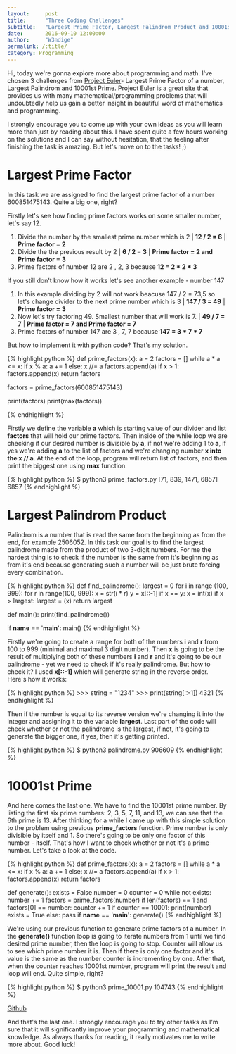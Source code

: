 ```yaml
---
layout:     post
title:      "Three Coding Challenges"
subtitle:   "Largest Prime Factor, Largest Palindrom Product and 10001st Prime"
date:       2016-09-10 12:00:00
author:     "W3ndige"
permalink: /:title/
category: Programming
---
```


<p>Hi, today we're gonna explore more about programming and math. I've chosen 3 challenges from <a href="https://projecteuler.net/">Project Euler</a>- Largest Prime Factor of a number, Largest Palindrom and 10001st Prime. Project Euler is a great site that provides us with many mathematical/programming problems that will undoubtedly help us gain a better insight in beautiful word of mathematics and programming. </p>

<p>I strongly encourage you to come up with your own ideas as you will learn more than just by reading about this. I have spent quite a few hours working on the solutions and I can say without hesitation, that the feeling  after finishing the task is amazing. But let's move on to the tasks! ;)</p>

<h1>Largest Prime Factor</h1>
<p>In this task we are assigned to find the largest prime factor of a number 600851475143. Quite a big one, right? </p>
<p>Firstly let's see how finding prime factors works on some smaller number, let's say 12. </p>
<ol>
<li>Divide the number by the smallest prime number which is 2 |  <b>12 / 2 = 6</b> | <b>Prime factor = 2</b></li>
<li>Divide the the previous result by 2 | <b>6 / 2 = 3</b> | <b>Prime factor = 2 and Prime factor = 3</b></li>
<li>Prime factors of number 12 are 2 , 2, 3 because <b>12 = 2 * 2 * 3</b></li>
</ol>

<p>If you still don't know how it works let's see another example - number 147</p>
<ol>
<li>In this example dividing by 2 will not work beacuse 147 / 2 = 73,5 so let's change divider to the next prime number which is 3 | <b>147 / 3 = 49</b> | <b>Prime factor = 3</b></li>
<li>Now let's try factoring 49. Smallest number that will work is 7. | <b>49 / 7 = 7</b> | <b>Prime factor = 7 and Prime factor = 7</b></li>
<li>Prime factors of number 147 are 3 , 7, 7 because <b>147 = 3 * 7 * 7</b></li>
</ol>

<p>But how to implement it with python code? That's my solution. </p>
{% highlight python %}
def prime_factors(x):
    a = 2
    factors = []
    while a * a <= x:
        if x % a:
            a += 1
        else:
            x //= a
            factors.append(a)
    if x > 1:
        factors.append(x)
    return factors

factors = prime_factors(600851475143)

print(factors)
print(max(factors))

{% endhighlight %}

<p>Firstly we define the variable <b>a</b> which is starting value of our divider and list <b>factors</b> that will hold our prime factors.  Then inside of the while loop we are checking if our desired number is divisible by <b>a</b>, if not we're adding 1 to <b>a</b>, if yes we're adding <b>a</b> to the list of factors and we're changing number <b>x into the x // a</b>. At the end of the loop, program will return list of factors, and then print the biggest one using <b>max</b> function.  </p>

{% highlight python %}
$ python3 prime_factors.py
[71, 839, 1471, 6857]
6857
{% endhighlight %}

<h1>Largest Palindrom Product</h1>

<p>Palindrom is a number that is read the same from the beginning as from the end, for example 2506052. In this task our goal is to find the largest palindrome made from the product of two 3-digit numbers. For me the hardest thing is to check if the number is the same from it's beginning as from it's end because generating such a number will be just brute forcing every combination. </p>

{% highlight python %}
def find_palindrome():
    largest = 0
    for i in range (100, 999):
        for r in range(100, 999):
            x = str(i * r)
            y = x[::-1]
            if x == y:
                x = int(x)
                if x > largest:
                    largest = (x)
    return largest

def main():
    print(find_palindrome())

if __name__ == '__main__':
    main()
{% endhighlight %}

<p>Firstly we're going to create a range for both of the numbers <b>i</b> and <b>r</b> from 100 to 999 (minimal and maximal 3 digit number). Then <b>x</b> is going to be the result of multiplying both of these numbers <b>i</b> and <b>r</b> and it's going to be our palindrome - yet we need to check if it's really palindrome. But how to check it? I used <b>x[::-1]</b> which will generate string in the reverse order. Here's how it works:</p>
{% highlight python %}
>>> string = "1234"
>>> print(string[::-1])
4321
{% endhighlight %}

<p>Then if the number is equal to its reverse version we're changing it into the integer and assigning it to the variable <b>largest</b>. Last part of the code will check whether or not the palindrome is the largest, if not, it's going to generate the bigger one, if yes, then it's getting printed. </p>
{% highlight python %}
$ python3 palindrome.py
906609
{% endhighlight %}

<h1>10001st Prime</h1>

<p>And here comes the last one. We have to find the 10001st prime number. By listing the first six prime numbers: 2, 3, 5, 7, 11, and 13, we can see that the 6th prime is 13. After thinking for a while I came up with this simple solution to the problem using previous <b>prime_factors</b> function. Prime number is only divisible by itself and 1. So there's going to be only one factor of this number - itself. That's how I want to check whether or not it's a prime number. Let's take a look at the code. </p>

{% highlight python %}
def prime_factors(x):
    a = 2
    factors = []
    while a * a <= x:
        if x % a:
            a += 1
        else:
            x //= a
            factors.append(a)
    if x > 1:
        factors.append(x)
    return factors


def generate():
    exists = False
    number = 0
    counter = 0
    while not exists:
        number += 1
        factors = prime_factors(number)
        if len(factors) == 1 and factors[0] == number:
            counter += 1
            if counter == 10001:
                print(number)
                exists = True
        else:
            pass
if __name__ == '__main__':
    generate()
{% endhighlight %}

<p>We're using our previous function to generate prime factors of a number. In the <b>generate()</b> function loop is going to iterate numbers from 1 until we find desired prime number, then the loop is going to stop. Counter will allow us to see which prime number it is. Then if there is only one factor and it's value is the same as the number counter is incrementing by one. After that, when the counter reaches 10001st number, program will print the result and loop will end. Quite simple, right? </p>

{% highlight python %}
$ python3 prime_10001.py
104743
{% endhighlight %}

[Github](https://github.com/W3ndige/coding-challenges "Github")<br>

<p>And that's the last one. I strongly encourage you to try other tasks as I'm sure that it will significantly improve your programming and mathematical knowledge. As always thanks for reading, it really motivates me to write more about. Good luck! </p>
